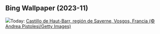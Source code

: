 ## Bing Wallpaper (2023-11)
![](https://www.bing.com/th?id=OHR.HautBarr_ES-ES1346703864_UHD.jpg&w=1000)Today: [Castillo de Haut-Barr, región de Saverne, Vosgos, Francia (© Andrea Pistolesi/Getty Images)](https://www.bing.com/th?id=OHR.HautBarr_ES-ES1346703864_UHD.jpg)